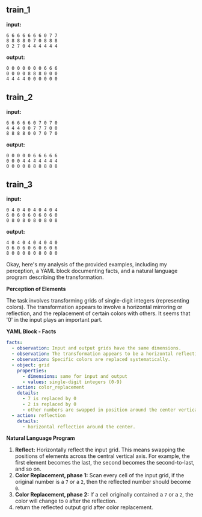 
## train_1

**input:**
```
6 6 6 6 6 6 6 0 7 7
8 8 8 8 0 7 0 8 8 8
0 2 7 0 4 4 4 4 4 4
```


**output:**
```
0 0 0 0 0 0 0 6 6 6
0 0 0 0 8 8 8 0 0 0
4 4 4 4 0 0 0 0 0 0
```


## train_2

**input:**
```
6 6 6 6 6 0 7 0 7 0
4 4 4 0 0 7 7 7 0 0
8 8 8 8 0 0 7 0 7 0
```


**output:**
```
0 0 0 0 0 6 6 6 6 6
0 0 0 4 4 4 4 4 4 4
0 0 0 0 8 8 8 8 8 8
```


## train_3

**input:**
```
0 4 0 4 0 4 0 4 0 4
6 0 6 0 6 0 6 0 6 0
0 8 0 8 0 8 0 8 0 8
```


**output:**
```
4 0 4 0 4 0 4 0 4 0
0 6 0 6 0 6 0 6 0 6
8 0 8 0 8 0 8 0 8 0
```

Okay, here's my analysis of the provided examples, including my perception, a YAML block documenting facts, and a natural language program describing the transformation.

**Perception of Elements**

The task involves transforming grids of single-digit integers (representing colors). The transformation appears to involve a horizontal mirroring or reflection, and the replacement of certain colors with others. It seems that '0' in the input plays an important part.

**YAML Block - Facts**


```yaml
facts:
  - observation: Input and output grids have the same dimensions.
  - observation: The transformation appears to be a horizontal reflection.
  - observation: Specific colors are replaced systematically.
  - object: grid
    properties:
      - dimensions: same for input and output
      - values: single-digit integers (0-9)
  - action: color_replacement
    details:
      - 7 is replaced by 0
      - 2 is replaced by 0
      - other numbers are swapped in position around the center vertical axis
  - action: reflection
    details:
      - horizontal reflection around the center.
```


**Natural Language Program**

1.  **Reflect:** Horizontally reflect the input grid. This means swapping the positions of elements across the central vertical axis. For example, the first element becomes the last, the second becomes the second-to-last, and so on.
2.  **Color Replacement, phase 1:** Scan every cell of the input grid, if the original number is a `7` or a `2`, then the reflected number should become `0`.
3.  **Color Replacement, phase 2:** If a cell originally contained a `7` or a `2`, the color will change to `0` after the reflection.
4. return the reflected output grid after color replacement.


